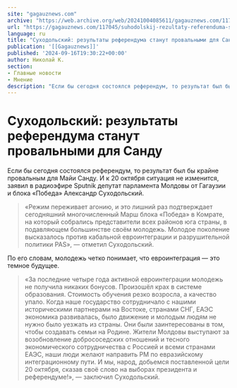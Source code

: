 ```yaml
---
site: "gagauznews.com"
archive: "https://web.archive.org/web/20241004085611/gagauznews.com/117045/suhodolskij-rezultaty-referenduma-stanut-provalnymi-dlya-sandu.html"
url: "https://gagauznews.com/117045/suhodolskij-rezultaty-referenduma-stanut-provalnymi-dlya-sandu.html"
language: ru
title: "Суходольский: результаты референдума станут провальными для Санду"
publication: '[[Gagauznews]]'
published: '2024-09-16T19:30:22+00:00'
author: Николай К.
section:
- Главные новости
- Мнение
description: "Если бы сегодня состоялся референдум, то результат был бы крайне провальным для Майи Санду. И к 20 октября ситуация не изменится, заявил в радиоэфире Sputnik депутат парламента Молдовы от Гагаузии и блока «Победа» Александр Суходольский. «Режим переживает агонию, и это лишний раз подтверждает сегодняшний многочисленный Марш блока «Победа» в Комрате, на который собрались представители всех районов юга страны, в подавляющем большинстве своём молодежь. Молодое поколение высказалось против кабальной евроинтеграции и разрушительной политики PAS», — отметил Суходольский. По его словам, молодежь четко понимает, что евроинтеграция — это темное будущее. «За последние четыре года активной евроинтеграции молодежь не получила никаких бонусов. Произошёл […]"
---
```


# Суходольский: результаты референдума станут провальными для Санду

Если бы сегодня состоялся референдум, то результат был бы крайне провальным для Майи Санду. И к 20 октября ситуация не изменится, заявил в радиоэфире Sputnik депутат парламента Молдовы от Гагаузии и блока «Победа» Александр Суходольский.

> «Режим переживает агонию, и это лишний раз подтверждает сегодняшний многочисленный Марш блока «Победа» в Комрате, на который собрались представители всех районов юга страны, в подавляющем большинстве своём молодежь. Молодое поколение высказалось против кабальной евроинтеграции и разрушительной политики PAS», — отметил Суходольский.

По его словам, молодежь четко понимает, что евроинтеграция — это темное будущее.

> «За последние четыре года активной евроинтеграции молодежь не получила никаких бонусов. Произошёл крах в системе образования. Стоимость обучения резко возросла, а качество упало. Когда наше государство сотрудничало с нашими историческими партнерами на Востоке, странами СНГ, ЕАЭС экономика развивалась, было движение и молодым людям не нужно было уезжать из страны. Они были заинтересованы в том, чтобы создавать семьи на Родине. Жители Молдовы выступают за возобновление добрососедских отношений и тесного экономического сотрудничества с Россией и всеми странами ЕАЭС, наши люди желают направить РМ по евразийскому интеграционному пути. И мы, народ, добьемся поставленной цели 20 октября, сказав своё слово на выборах президента и референдуме!», — заключил Суходольский.